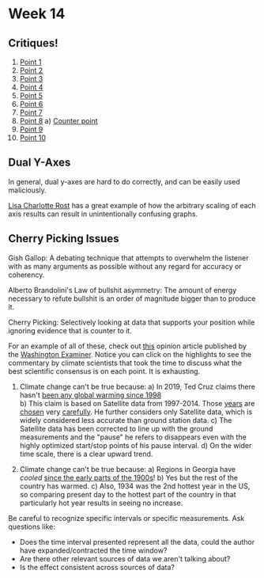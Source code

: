 # Week 14




## Critiques!

1.  [Point 1](https://eagereyes.org/blog/2008/linear-vs-quadratic-change)
2.  [Point 2](https://twitter.com/ObamaWhiteHouse/status/677189256834609152)
3.  [Point 3](http://onlinestatbook.com/2/graphing_distributions/graphing_distributionsSA.html)
4.  [Point 4](https://www.uv.uio.no/cemo/english/studies/news/really-bad-data-graphics-competition.html)
5.  [Point 5](https://badvisualisations.tumblr.com/image/187107071331)
6.  [Point 6](https://badvisualisations.tumblr.com/image/186899740601)
7.  [Point 7](https://www.cnbc.com/2019/06/12/tesla-looks-like-netflix-did-in-2011and-it-may-see-a-similar-recovery.html)
8.  [Point 8](https://twitter.com/rsimmon/status/923344256713965568/photo/1)
    a) [Counter point](https://twitter.com/rsimmon/status/923344256713965568/photo/2)
9.  [Point 9](https://i.redd.it/5lcfql006xv31.png)
10. [Point 10](https://i.redd.it/8ygd8oczmm301.jpg)


## Dual Y-Axes
In general, dual y-axes are hard to do correctly, and can be easily used maliciously.

[Lisa Charlotte Rost](https://blog.datawrapper.de/dualaxis/) has a great example of how the arbitrary scaling of each axis results can result in unintentionally confusing graphs.

## Cherry Picking Issues

Gish Gallop: A debating technique that attempts to overwhelm the listener with as many arguments as possible without any regard for accuracy or coherency. 

Alberto Brandolini's Law of bullshit asymmetry: The amount of energy necessary to refute bullshit is an order of magnitude bigger than to produce it.

Cherry Picking: Selectively looking at data that supports your position while ignoring evidence that is counter to it.

For an example of all of these, check out [this](https://via.hypothes.is/https://www.washingtonexaminer.com/opinion/op-eds/the-great-failure-of-the-climate-models) opinion article published by the [Washington Examiner](https://www.adfontesmedia.com/static-mbc/). Notice you can click on the highlights to see the commentary by climate scientists that took the time to discuss what the best scientific consensus is on each point. It is exhausting.

1. Climate change can't be true because: 
    a) In 2019, Ted Cruz claims there hasn't [been any global warming since 1998](https://www.youtube.com/watch?v=Z0JWONI-d9w&t=2m47s)    
    b) This claim is based on Satellite data from 1997-2014. Those [years](https://www.sfgate.com/technology/dotcommentary/article/How-climate-deniers-abuse-statistics-to-mislead-4677033.php) are [chosen](https://www.climate.gov/news-features/climate-qa/did-global-warming-stop-1998) very [carefully](https://en.wikipedia.org/wiki/Global_warming_hiatus#/media/File:Temperaturanstieg-vergleich-zwischen-ausschnitt-und-gesamtverlauf.gif). He further considers only Satellite data, which is widely considered less accurate than ground station data.
    c) The Satellite data has been corrected to line up with the ground measurements and the "pause" he refers to disappears even with the highly optimized start/stop points of his pause interval.
    d) On the wider time scale, there is a clear upward trend.
    
2. Climate change can't be true because:
    a) Regions in Georgia have *cooled* [since the early parts of the 1900s](https://github.com/dereksonderegger/141/raw/master/Images/Cherry_Picking_USA_Temperature_Change_Since_Early_1900s.png)!
    b) Yes but the rest of the country has warmed.
    c) Also, 1934 was the 2nd hottest year in the US, so comparing present day to the hottest part of the country in that particularly hot year results in seeing no increase.
    

Be careful to recognize specific intervals or specific measurements. Ask questions like:

* Does the time interval presented represent all the data, could the author have expanded/contracted the time window?
* Are there other relevant sources of data we aren't talking about?
* Is the effect consistent across sources of data?
    
